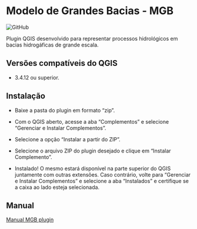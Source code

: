# Modelo de Grandes Bacias - MGB 

<img alt="GitHub" src="https://img.shields.io/github/license/HGE-IPH/MGB">

Plugin QGIS desenvolvido para representar processos hidrológicos em bacias hidrogáficas de grande escala.

## Versões compatíveis do QGIS 
* 3.4.12 ou superior.

## Instalação

* Baixe a pasta do plugin em formato “zip”.

* Com o QGIS aberto, acesse a aba “Complementos” e selecione “Gerenciar e Instalar Complementos”.

*  Selecione a opção “Instalar a partir do ZIP”.

* Selecione o arquivo ZIP do plugin desejado e clique em “Instalar Complemento”.

* Instalado! O mesmo estará disponível na parte superior do QGIS juntamente com outras extensões. Caso contrário, volte para “Gerenciar e Instalar Complementos” e selecione a aba “Instalados” e certifique se a caixa ao lado esteja selecionada.

## Manual

[Manual MGB plugin](https://www.ufrgs.br/hge/wp-content/uploads/2019/03/manual_MGB_2018_QGIS_FINAL_02.pdf)


